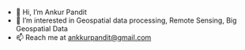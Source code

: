 - 👋 Hi, I’m Ankur Pandit
- 👀 I’m interested in Geospatial data processing, Remote Sensing, Big Geospatial Data
- 📫 Reach me at ankkurpandit@gmail.com

<!---
codeankur/codeankur is a ✨ special ✨ repository because its `README.md` (this file) appears on your GitHub profile.
You can click the Preview link to take a look at your changes.
--->
